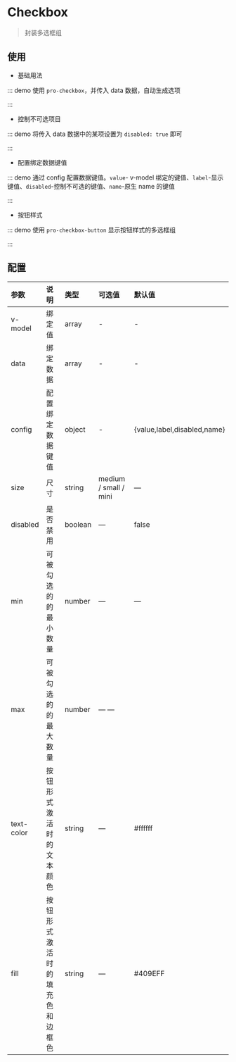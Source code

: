 # Checkbox

> 封装多选框组

## 使用

- 基础用法

::: demo 使用 `pro-checkbox`，并传入 data 数据，自动生成选项

<template>
  <pro-checkbox
    v-model="checkbox"
    :data="data"
  />
</template>

<script>
import { ref } from 'vue'

export default {
  setup() {
    const checkbox = ref([])
    const data = ref([
      { value: 'Go', label: 'go' },
      { value: 'JavaScript', label: 'javascript' },
      { value: 'Python', label: 'python' },
      { value: 'Dart', label: 'dart' },
      { value: 'V', label: 'v' },
    ])

    return {
      checkbox,
      data,
    }
  }
}
</script>

:::

- 控制不可选项目

::: demo 将传入 data 数据中的某项设置为 `disabled: true` 即可

<template>
  <pro-checkbox
    v-model="checkbox1"
    :data="list"
  />
</template>

<script>
import { ref } from 'vue'

export default {
  setup() {
    const checkbox1 = ref([])
    const list = ref([
      { value: 'Go', label: 'go', disabled: true },
      { value: 'JavaScript', label: 'javascript' },
      { value: 'Python', label: 'python' },
      { value: 'Dart', label: 'dart' },
      { value: 'V', label: 'v' },
    ])

    return {
      checkbox1,
      list,
    }
  }
}
</script>

:::

- 配置绑定数据键值

::: demo 通过 config 配置数据键值。`value`- v-model 绑定的键值、`label`-显示键值、`disabled`-控制不可选的键值、`name`-原生 name 的键值

<template>
  <pro-checkbox
    v-model="checkbox2"
    :data="data"
    :config="config"
  />
</template>

<script>
import { ref } from 'vue'

export default {
  setup() {
    const checkbox2 = ref([])
    const config = ref({ value: 'label', label: 'value' })
    const data = ref([
      { value: 'Go', label: 'go' },
      { value: 'JavaScript', label: 'javascript' },
      { value: 'Python', label: 'python' },
      { value: 'Dart', label: 'dart' },
      { value: 'V', label: 'v' },
    ])

    return {
      checkbox2,
      config,
      data,
    }
  }
}
</script>

:::

- 按钮样式

::: demo 使用 `pro-checkbox-button` 显示按钮样式的多选框组

<template>
  <pro-checkbox-button
    v-model="checkboxbutton"
    :data="data"
  />
</template>

<script>
import { ref } from 'vue'

export default {
  setup() {
    const checkboxbutton = ref([])
    const data = ref([
      { value: 'Go', label: 'go' },
      { value: 'JavaScript', label: 'javascript' },
      { value: 'Python', label: 'python' },
      { value: 'Dart', label: 'dart' },
      { value: 'V', label: 'v' },
    ])

    return {
      checkboxbutton,
      data,
    }
  }
}
</script>

:::

## 配置

| 参数       | 说明                           | 类型    | 可选值                | 默认值                      |
| :--------- | :----------------------------- | :------ | :-------------------- | :-------------------------- |
| v-model    | 绑定值                         | array   | -                     | -                           |
| data       | 绑定数据                       | array   | -                     | -                           |
| config     | 配置绑定数据键值               | object  | -                     | {value,label,disabled,name} |
| size       | 尺寸                           | string  | medium / small / mini | —                           |
| disabled   | 是否禁用                       | boolean | —                     | false                       |
| min        | 可被勾选的的最小数量           | number  | —                     | —                           |
| max        | 可被勾选的的最大数量           | number  | — —                   |
| text-color | 按钮形式激活时的文本颜色       | string  | —                     | #ffffff                     |
| fill       | 按钮形式激活时的填充色和边框色 | string  | —                     | #409EFF                     |

